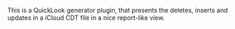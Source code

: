 This is a QuickLook generator plugin, that presents the deletes, inserts and updates in a iCloud CDT file in a nice report-like view. 

